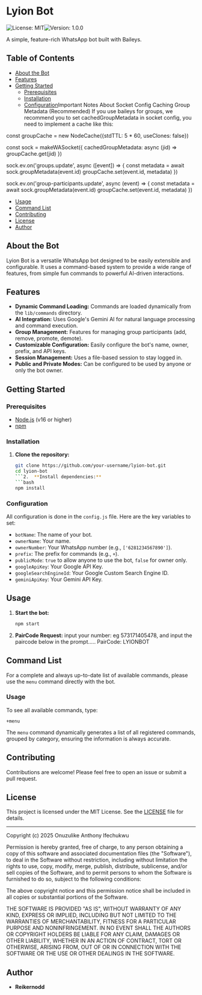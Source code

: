 # Lyion Bot

![License: MIT](https://img.shields.io/badge/License-MIT-yellow.svg)![Version: 1.0.0](https://img.shields.io/badge/Version-1.0.0-blue.svg)

A simple, feature-rich WhatsApp bot built with Baileys.

## Table of Contents

- [About the Bot](#about-the-bot)
- [Features](#features)
- [Getting Started](#getting-started)
  - [Prerequisites](#prerequisites)
  - [Installation](#installation)
  - [Configuration](#configuration)Important Notes About Socket Config
    Caching Group Metadata (Recommended)
    If you use baileys for groups, we recommend you to set cachedGroupMetadata in socket config, you need to implement a cache like this:

const groupCache = new NodeCache({stdTTL: 5 \* 60, useClones: false})

const sock = makeWASocket({
cachedGroupMetadata: async (jid) => groupCache.get(jid)
})

sock.ev.on('groups.update', async ([event]) => {
const metadata = await sock.groupMetadata(event.id)
groupCache.set(event.id, metadata)
})

sock.ev.on('group-participants.update', async (event) => {
const metadata = await sock.groupMetadata(event.id)
groupCache.set(event.id, metadata)
})

- [Usage](#usage)
- [Command List](#command-list)
- [Contributing](#contributing)
- [License](#license)
- [Author](#author)

## About the Bot

Lyion Bot is a versatile WhatsApp bot designed to be easily extensible and configurable. It uses a command-based system to provide a wide range of features, from simple fun commands to powerful AI-driven interactions.

## Features

- **Dynamic Command Loading:** Commands are loaded dynamically from the `lib/commands` directory.
- **AI Integration:** Uses Google's Gemini AI for natural language processing and command execution.
- **Group Management:** Features for managing group participants (add, remove, promote, demote).
- **Customizable Configuration:** Easily configure the bot's name, owner, prefix, and API keys.
- **Session Management:** Uses a file-based session to stay logged in.
- **Public and Private Modes:** Can be configured to be used by anyone or only the bot owner.

## Getting Started

### Prerequisites

- [Node.js](https://nodejs.org/) (v16 or higher)
- [npm](https://www.npmjs.com/)

### Installation

1.  **Clone the repository:**
    ````bash
    git clone https://github.com/your-username/lyion-bot.git
    cd lyion-bot
    ```2.  **Install dependencies:**
    ```bash
    npm install
    ````

### Configuration

All configuration is done in the `config.js` file. Here are the key variables to set:

- `botName`: The name of your bot.
- `ownerName`: Your name.
- `ownerNumber`: Your WhatsApp number (e.g., `['6281234567890']`).
- `prefix`: The prefix for commands (e.g., `+`).
- `publicMode`: `true` to allow anyone to use the bot, `false` for owner only.
- `googleApiKey`: Your Google API Key.
- `googleSearchEngineId`: Your Google Custom Search Engine ID.
- `geminiApiKey`: Your Gemini API Key.

## Usage

1.  **Start the bot:**
    ```bash
    npm start
    ```
2.  **PairCode Request:**
    input your number: eg 573171405478, and input the paircode below in the prompt.....
    PairCode: LYIONBOT

## Command List

For a complete and always up-to-date list of available commands, please use the `menu` command directly with the bot.

### Usage

To see all available commands, type:

```
+menu
```

The `menu` command dynamically generates a list of all registered commands, grouped by category, ensuring the information is always accurate.

## Contributing

Contributions are welcome! Please feel free to open an issue or submit a pull request.

## License

This project is licensed under the MIT License. See the [LICENSE](LICENSE) file for details.

---

Copyright (c) 2025 Onuzulike Anthony Ifechukwu

Permission is hereby granted, free of charge, to any person obtaining a copy
of this software and associated documentation files (the "Software"), to deal
in the Software without restriction, including without limitation the rights
to use, copy, modify, merge, publish, distribute, sublicense, and/or sell
copies of the Software, and to permit persons to whom the Software is
furnished to do so, subject to the following conditions:

The above copyright notice and this permission notice shall be included in all
copies or substantial portions of the Software.

THE SOFTWARE IS PROVIDED "AS IS", WITHOUT WARRANTY OF ANY KIND, EXPRESS OR
IMPLIED, INCLUDING BUT NOT LIMITED TO THE WARRANTIES OF MERCHANTABILITY,
FITNESS FOR A PARTICULAR PURPOSE AND NONINFRINGEMENT. IN NO EVENT SHALL THE
AUTHORS OR COPYRIGHT HOLDERS BE LIABLE FOR ANY CLAIM, DAMAGES OR OTHER
LIABILITY, WHETHER IN AN ACTION OF CONTRACT, TORT OR OTHERWISE, ARISING FROM,
OUT OF OR IN CONNECTION WITH THE SOFTWARE OR THE USE OR OTHER DEALINGS IN THE
SOFTWARE.

## Author

- **Reikernodd**
